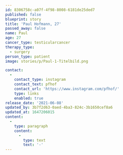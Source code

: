 ```yaml
---
id: 8306758c-a07f-4f98-8008-6181de25ded7
published: false
blueprint: story
title: 'Paul Hofmann, 27'
passed_away: false
name: Paul
age: 27
cancer_type: testicularcancer
therapy_type:
  - surgery
person_type: patient
image: stories/p/Paul-1-Titelbild.png

contact:
  -
    contact_type: instagram
    contact_text: pfhof
    contact_url: 'https://www.instagram.com/pfhof/'
    type: links
    enabled: true
release_date: '2021-06-08'
updated_by: 3b7f2d63-0aed-4ba3-824c-3b1650cef8a6
updated_at: 1647206015
content:
  -
    type: paragraph
    content:
      -
        type: text
        text: '-'
---
```

